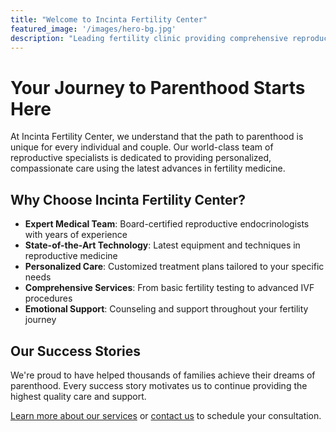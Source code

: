 ```yaml
---
title: "Welcome to Incinta Fertility Center"
featured_image: '/images/hero-bg.jpg'
description: "Leading fertility clinic providing comprehensive reproductive health services. Your journey to parenthood starts here."
---
```


# Your Journey to Parenthood Starts Here

At Incinta Fertility Center, we understand that the path to parenthood is unique for every individual and couple. Our world-class team of reproductive specialists is dedicated to providing personalized, compassionate care using the latest advances in fertility medicine.

## Why Choose Incinta Fertility Center?

- **Expert Medical Team**: Board-certified reproductive endocrinologists with years of experience
- **State-of-the-Art Technology**: Latest equipment and techniques in reproductive medicine
- **Personalized Care**: Customized treatment plans tailored to your specific needs
- **Comprehensive Services**: From basic fertility testing to advanced IVF procedures
- **Emotional Support**: Counseling and support throughout your fertility journey

## Our Success Stories

We're proud to have helped thousands of families achieve their dreams of parenthood. Every success story motivates us to continue providing the highest quality care and support.

[Learn more about our services](/services/) or [contact us](/contact/) to schedule your consultation.